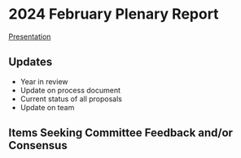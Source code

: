 # 2024 February Plenary Report

[Presentation](https://docs.google.com/presentation/d/1W6p3pI1f-tqibcGZc2Fcj3JsEejW5fp749e-mFetK80/edit)

## Updates

- Year in review
- Update on process document
- Current status of all proposals
- Update on team

## Items Seeking Committee Feedback and/or Consensus
